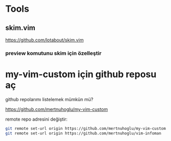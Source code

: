 
# Tools

## skim.vim 

https://github.com/lotabout/skim.vim

### preview komutunu skim için özelleştir

# my-vim-custom için github reposu aç

github repolarımı listelemek mümkün mü?

https://github.com/mertnuhoglu/my-vim-custom

remote repo adresini değiştir:

``` bash
git remote set-url origin https://github.com/mertnuhoglu/my-vim-custom
git remote set-url origin https://github.com/mertnuhoglu/vim-infoman
``` 


